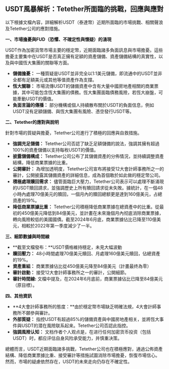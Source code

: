 ## USDT風暴解析：Tetether所面臨的挑戰，回應與應對

以下根據文檔內容，詳細解析USDT（泰達幣）近期所面臨的市場挑戰、相關聲浪及Tetether公司的應對措施。

**一、市場擔憂與FUD（恐懼、不確定性與懷疑）的湧現**

USDT作為加密貨幣市場主要的穩定幣，近期面臨諸多負面訊息與市場擔憂。這些擔憂主要集中在USDT是否真正擁有足額的資產儲備、資產儲備結構的真實性，以及與中國恆大集團的關聯等方面。

* **儲備擔憂：** 一種質疑是USDT並非完全以1:1美元儲備，即流通中的USDT並非全都有足額美元或其他等值資產作為支撐。
* **恆大關聯：** 市場流傳USDT的儲備資產中含有大量中國房地產相關的商業票據，其中可能包含恆大集團的債務。恆大集團面臨債務風險，若恆大崩盤，可能牽動USDT的價值。
* **負面言論的傳播：** 部分機構或個人持續散布關於USDT的負面信息，例如USDT沒有足額儲備、與恆大集團有風險、憑空發行USDT等。

**二、Tetether的應對與說明**

針對市場的質疑與擔憂，Tetether公司進行了積極的回應與自救措施。

* **強調充足儲備：** Tetether公司否認了缺乏足額儲備的說法，強調其擁有超過100%的資產儲備以支持每枚USDT的價值。
* **披露儲備構成：** Tetether公司公布了其儲備資產的分佈情況，並持續調整資產結構，降低商業票據的比重。
* **公開審計：** 為增加透明度，Tetether公司宣布將接受12大會計師事務所之一的審計，公開披露其儲備資產的詳細信息，成為首個敢於如此做的穩定幣公司。
* **積極處理贖回需求：** 儘管面臨巨大壓力，Tetether公司表示可以處理不斷涌現的USDT贖回請求，並強調歷史上所有贖回請求從未失敗。據統計，在一個48小時內處理70億美元的贖回，一個月內的贖回總额更是達到160億美元，占總資產的19%。
* **降低商業票據比重：** Tetether公司積極降低商業票據在總資產中的比重。從最初的450億美元降低到84億美元，並計畫在未來幾個月內彻底消除商業票據，轉向風險較低的美國國債。截至2024年6月底，商業票據佔比已降至110億美元，相較於2022年第一季度減少了一半。

**三、細節數據與時間線**

* **截至文檔發布：**USDT價格維持穩定，未見大幅波動
* **贖回壓力：** 48小時間處理70億美元贖回、月處理160億美元贖回，佔總資產的19%。
* **資產重組：** 商業票據佔比從450億美元降至84億美元（計畫最终為零）
* **審計啟動：** 接受12大會計師事務所之一的審計，公開細節。
* **審計時間線:** 文檔中提及，在2024年6月底前，商業票據佔比已降至84億美元（原目標）。

**四、其他資訊**

* **4大會計師事務所的態度：**由於穩定幣市場缺乏明確法規，4大會計師事務所不願參與審計。
* **外部質疑：** 指控USDT有超過85%的儲備資產與中國房地產相关，並將恆大事件與USDT的潜在風險联系起来。Tetether公司否認此指控。
* **強調風險认知：** 文档作者个人观点是，在进行任何加密货币投资（包括USDT）时，都应评估自身风险承受能力，并慎重决策。

總體而言，USDT近期面臨諸多挑戰，Tetether公司也在積極應對，通過公佈資產結構、降低商業票據比重、接受審計等措施試圖消除市場擔憂，恢復市場信心。 然而，市場的疑慮依然存在，USDT的未來走向仍存在不確定性。